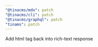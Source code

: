 ```yaml
---
"@tinacms/mdx": patch
"@tinacms/cli": patch
"@tinacms/graphql": patch
"tinams": patch
---
```


Add html tag back into rich-text response
